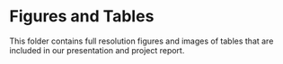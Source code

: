 # Figures and Tables

This folder contains full resolution figures and images of tables that are included in our presentation and project report. 
